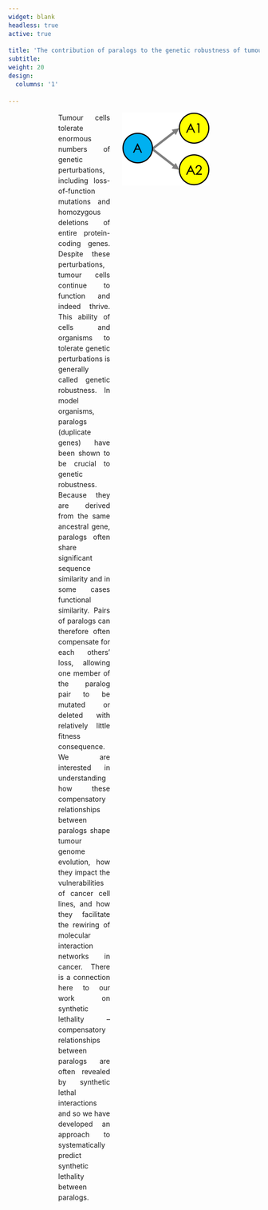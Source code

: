 ```yaml
---
widget: blank
headless: true
active: true

title: 'The contribution of paralogs to the genetic robustness of tumours'
subtitle:
weight: 20  
design:
  columns: '1'

---
```


<div style="padding-left:100px; padding-right:100px">
  <img align="right" src="Paralogs.png" />
  <p style="line-height:1.5; padding-right:200px"; align="justify">
  Tumour cells tolerate enormous numbers of genetic perturbations, including loss-of-function mutations and homozygous deletions of entire protein-coding genes. Despite these perturbations, tumour cells continue to function and indeed thrive. This ability of cells and organisms to tolerate genetic perturbations is generally called genetic robustness. In model organisms, paralogs (duplicate genes) have been shown to be crucial to genetic robustness. Because they are derived from the same ancestral gene, paralogs often share significant sequence similarity and in some cases functional similarity. Pairs of paralogs can therefore often compensate for each others’ loss, allowing one member of the paralog pair to be mutated or deleted with relatively little fitness consequence. We are interested in understanding how these compensatory relationships between paralogs shape tumour genome evolution, how they impact the vulnerabilities of cancer cell lines, and how they facilitate the rewiring of molecular interaction networks in cancer. There is a connection here to our work on synthetic lethality – compensatory relationships between paralogs are often revealed by synthetic lethal interactions and so we have developed an approach to systematically predict synthetic lethality between paralogs.</p>
</div>
